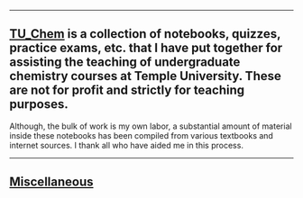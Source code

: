 -------------------------------

## [TU_Chem](https://robraddi.github.io/TU_Chem) is a collection of notebooks, quizzes, practice exams, etc. that I have put together for assisting the teaching of undergraduate chemistry courses at Temple University. These are **not for profit** and **strictly for teaching purposes**.
Although, the bulk of work is my own labor, a substantial amount of material inside these notebooks has been compiled from various textbooks and internet sources. I thank all who have aided me in this process. 

-------------------------------

## [Miscellaneous](https://robraddi.github.io/TU_Chem) 




